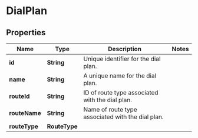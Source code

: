 <!--  Copyright 2025 Cisco Systems Inc.

Permission is hereby granted, free of charge, to any person obtaining a copy
of this software and associated documentation files (the "Software"), to deal
in the Software without restriction, including without limitation the rights
to use, copy, modify, merge, publish, distribute, sublicense, and/or sell
copies of the Software, and to permit persons to whom the Software is
furnished to do so, subject to the following conditions:

The above copyright notice and this permission notice shall be included in
all copies or substantial portions of the Software.

THE SOFTWARE IS PROVIDED "AS IS", WITHOUT WARRANTY OF ANY KIND, EXPRESS OR
IMPLIED, INCLUDING BUT NOT LIMITED TO THE WARRANTIES OF MERCHANTABILITY,
FITNESS FOR A PARTICULAR PURPOSE AND NONINFRINGEMENT. IN NO EVENT SHALL THE
AUTHORS OR COPYRIGHT HOLDERS BE LIABLE FOR ANY CLAIM, DAMAGES OR OTHER
LIABILITY, WHETHER IN AN ACTION OF CONTRACT, TORT OR OTHERWISE, ARISING FROM,
OUT OF OR IN CONNECTION WITH THE SOFTWARE OR THE USE OR OTHER DEALINGS IN
THE SOFTWARE.-->


# DialPlan


## Properties

| Name | Type | Description | Notes |
|------------ | ------------- | ------------- | -------------|
|**id** | **String** | Unique identifier for the dial plan. |  |
|**name** | **String** | A unique name for the dial plan. |  |
|**routeId** | **String** | ID of route type associated with the dial plan. |  |
|**routeName** | **String** | Name of route type associated with the dial plan. |  |
|**routeType** | **RouteType** |  |  |



